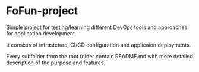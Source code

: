 # FoFun-project
Simple project for testing/learning different DevOps tools and approaches for application development.

It consists of infrastcture, CI/CD configuration and applicaion deployments.

Every subfolder from the root folder contain README.md with more detailed description of the purpose and features.

